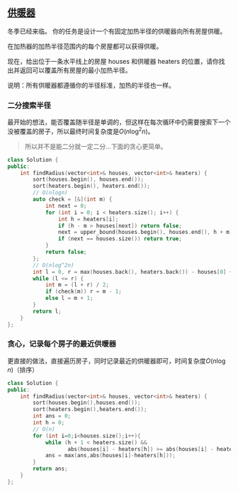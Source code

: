 ## [供暖器](https://leetcode-cn.com/problems/heaters/)



冬季已经来临。 你的任务是设计一个有固定加热半径的供暖器向所有房屋供暖。

在加热器的加热半径范围内的每个房屋都可以获得供暖。

现在，给出位于一条水平线上的房屋 houses 和供暖器 heaters 的位置，请你找出并返回可以覆盖所有房屋的最小加热半径。

说明：所有供暖器都遵循你的半径标准，加热的半径也一样。



### 二分搜索半径

最开始的想法，能否覆盖随半径是单调的，但这样在每次循环中仍需要搜索下一个没被覆盖的房子，所以最终时间复杂度是$O(n\log^2n)$。

> 所以并不是能二分就一定二分...下面的贪心更简单。

```cpp
class Solution {
public:
    int findRadius(vector<int>& houses, vector<int>& heaters) {
        sort(houses.begin(), houses.end());
        sort(heaters.begin(), heaters.end());
        // O(nlogn)
        auto check = [&](int m) {
            int next = 0;
            for (int i = 0; i < heaters.size(); i++) {
                int h = heaters[i];
                if (h - m > houses[next]) return false;
                next = upper_bound(houses.begin(), houses.end(), h + m) - houses.begin();
                if (next == houses.size()) return true;
            }
            return false;
        };
        // O(nlog^2n)
        int l = 0, r = max(houses.back(), heaters.back()) - houses[0] + 1;
        while (l <= r) {
            int m = (l + r) / 2;
            if (check(m)) r = m - 1;
            else l = m + 1;
        }
        return l;
    }
};
```





### 贪心，记录每个房子的最近供暖器

更直接的做法，直接遍历房子，同时记录最近的供暖器即可，时间复杂度$O(n\log n)$（排序）

```cpp
class Solution {
public:
    int findRadius(vector<int>& houses, vector<int>& heaters) {
        sort(houses.begin(),houses.end());
        sort(heaters.begin(),heaters.end());
        int ans = 0;
        int h = 0;
        // O(n)
        for (int i=0;i<houses.size();i++){
            while (h + 1 < heaters.size() && 
                   abs(houses[i] - heaters[h]) >= abs(houses[i] - heaters[h + 1])) h++;
            ans = max(ans,abs(houses[i]-heaters[h]));
        }
        return ans;
    }
};
```

